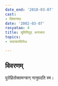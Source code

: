 ```yaml
---
date_end: '2018-03-07'
cast:
- विश्वनाथः
date: '2002-03-07'
rasyataa: 4
title: श्रुतिपितुर् अनाचारः
topics:
- सदाचारविरोधः

---
```


## विवरणम्
पुरोहितोक्तमन्त्रान् नानुवदति स्म।

